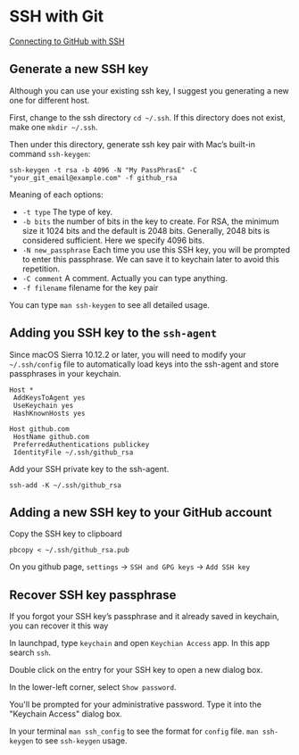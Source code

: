 # SSH with Git
[Connecting to GitHub with SSH ](https://help.github.com/articles/connecting-to-github-with-ssh/)

## Generate a new SSH key
Although you can use your existing ssh key, I suggest you generating a new one  for different host.

First, change to the ssh directory `cd ~/.ssh`. If this directory does not exist, make one `mkdir ~/.ssh`.

Then under this directory, generate ssh key pair with Mac’s built-in command `ssh-keygen`:
```
ssh-keygen -t rsa -b 4096 -N "My PassPhrasE" -C "your_git_email@example.com" -f github_rsa
```
Meaning of each options:
* `-t type` The type of key.
* `-b bits` the number of bits in the key to create. For RSA, the minimum size it 1024 bits and the default is 2048 bits. Generally, 2048 bits is considered sufficient. Here we specify 4096 bits.
* `-N new_passphrase` Each time you use this SSH key, you will be prompted to enter this passphrase. We can save it to keychain later to avoid this repetition.
* `-C comment`  A comment. Actually you can type anything.
* `-f filename` filename for the key pair

You can type `man ssh-keygen` to see all detailed usage.

## Adding you SSH key to the `ssh-agent`
Since macOS Sierra 10.12.2 or later, you will need to modify your `~/.ssh/config` file to automatically load keys into the ssh-agent and store passphrases in your keychain.
```
Host *
 AddKeysToAgent yes
 UseKeychain yes
 HashKnownHosts yes

Host github.com
 HostName github.com
 PreferredAuthentications publickey
 IdentityFile ~/.ssh/github_rsa
```

Add your SSH private key to the ssh-agent.
```
ssh-add -K ~/.ssh/github_rsa
```

## Adding a new SSH key to your GitHub account
Copy the SSH key to clipboard
```
pbcopy < ~/.ssh/github_rsa.pub
```

On you github page, `settings` -> `SSH and GPG keys` -> `Add SSH key`

## Recover SSH key passphrase
If you forgot your SSH key’s passphrase and it already saved in keychain, you can recover it this way

In launchpad, type `keychain` and open `Keychian Access` app. In this app search `ssh`.

Double click on the entry for your SSH key to open a new dialog box.

In the lower-left corner, select `Show password`.

You'll be prompted for your administrative password. Type it into the "Keychain Access" dialog box.

In your terminal `man ssh_config` to see the format for `config` file.
`man ssh-keygen` to see `ssh-keygen` usage.
